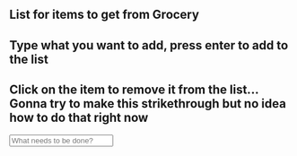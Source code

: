 ## List for items to get from Grocery
## Type what you want to add, press enter to add to the list
## Click on the item to remove it from the list... Gonna try to make this strikethrough but no idea how to do that right now

<html>
  <head>
    <meta charset="utf-8" />
    <meta name="viewport" content="width=device-width, initial-scale=1" />
    <link rel="stylesheet" href="style.css" />
    <title>
      To-do List
    </title>
  </head>
  <body>
    <input id="input" placeholder="What needs to be done?" />
    <ul id="list"></ul>
  </body>
  <script src="app.js"></script>
</html>

